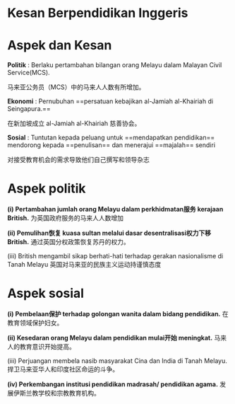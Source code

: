 # Kesan Berpendidikan Inggeris
# Aspek dan Kesan

**Politik** : 
Berlaku pertambahan bilangan orang Melayu dalam Malayan Civil Service(MCS).

马来亚公务员（MCS）中的马来人人数有所增加。

**Ekonomi** : 
Pernubuhan ==persatuan kebajikan al-Jamiah al-Khairiah di Seingapura.==

在新加坡成立 al-Jamiah al-Khairiah 慈善协会。

**Sosial** : 
Tuntutan kepada peluang untuk ==mendapatkan pendidikan== mendorong kepada ==penulisan== dan menerajui ==majalah== sendiri

对接受教育机会的需求导致他们自己撰写和领导杂志


# Aspek politik
**(i) Pertambahan jumlah orang Melayu dalam perkhidmatan服务 kerajaan British.** 
为英国政府服务的马来人人数增加

**(ii) Pemulihan恢复 kuasa sultan melalui dasar desentralisasi权力下移 British.** 
通过英国分权政策恢复苏丹的权力。

(iii) British mengambil sikap berhati-hati terhadap gerakan nasionalisme di Tanah Melayu
英国对马来亚的民族主义运动持谨慎态度

# Aspek sosial
**(i) Pembelaan保护 terhadap golongan wanita dalam bidang pendidikan.** 
在教育领域保护妇女。

**(ii) Kesedaran orang Melayu dalam pendidikan mulai开始 meningkat.** 
马来人的教育意识开始提高。

(iii) Perjuangan membela nasib masyarakat Cina dan India di Tanah Melayu.
捍卫马来亚华人和印度社区命运的斗争。

**(iv) Perkembangan institusi pendidikan madrasah/ pendidikan agama.**
发展伊斯兰教学校和宗教教育机构。